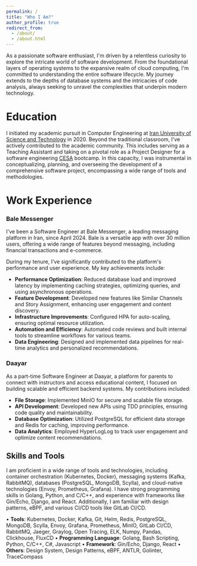 ```yaml
---
permalink: /
title: "Who I Am?"
author_profile: true
redirect_from: 
  - /about/
  - /about.html
---
```


As a passionate software enthusiast, I'm driven by a relentless curiosity to explore the intricate world of software development. From the foundational layers of operating systems to the expansive realm of cloud computing, I'm committed to understanding the entire software lifecycle. My journey extends to the depths of database systems and the intricacies of code analysis, always seeking to unravel the complexities that underpin modern technology.

Education
======
I initiated my academic pursuit in Computer Engineering at [Iran University of Science and Technology](https://ce-inter.iust.ac.ir/) in 2020. Beyond the traditional classroom, I've actively contributed to the academic community. This includes serving as a Teaching Assistant and taking on a pivotal role as a Project Designer for a software engineering [CESA](https://www.linkedin.com/company/cesa-iust) bootcamp. In this capacity, I was instrumental in conceptualizing, planning, and overseeing the development of a comprehensive software project, encompassing a wide range of tools and methodologies.

Work Experience
======
### Bale Messenger
I've been a Software Engineer at Bale Messenger, a leading messaging platform in Iran, since April 2024. Bale is a versatile app with over 30 million users, offering a wide range of features beyond messaging, including financial transactions and e-commerce.

During my tenure, I've significantly contributed to the platform's performance and user experience. My key achievements include:

- **Performance Optimization**: Reduced database load and improved latency by implementing caching strategies, optimizing queries, and using asynchronous operations.
- **Feature Development**: Developed new features like Similar Channels and Story Assignment, enhancing user engagement and content discovery.
- **Infrastructure Improvements**: Configured HPA for auto-scaling, ensuring optimal resource utilization.
- **Automation and Efficiency**: Automated code reviews and built internal tools to streamline workflows for various teams.
- **Data Engineering**: Designed and implemented data pipelines for real-time analytics and personalized recommendations.

### Daayar
As a part-time Software Engineer at Daayar, a platform for parents to connect with instructors and access educational content, I focused on building scalable and efficient backend systems. My contributions included:

- **File Storage**: Implemented MinIO for secure and scalable file storage.
- **API Development**: Developed new APIs using TDD principles, ensuring code quality and maintainability.
- **Database Optimization**: Utilized PostgreSQL for efficient data storage and Redis for caching, improving performance.
- **Data Analytics**: Employed HyperLogLog to track user engagement and optimize content recommendations.

Skills and Tools
------
I am proficient in a wide range of tools and technologies, including container orchestration (Kubernetes, Docker), messaging systems (Kafka, RabbitMQ), databases (PostgreSQL, MongoDB, Scylla), and cloud-native technologies (Envoy, Prometheus, Grafana). I have strong programming skills in Golang, Python, and C/C++, and experience with frameworks like Gin/Echo, Django, and React. Additionally, I am familiar with design patterns, eBPF, and various CI/CD tools like GitLab CI/CD.

• **Tools**: Kubernetes, Docker, Kafka, Git, Helm, Redis, PostgreSQL, MongoDB, Scylla, Envoy, Grafana, Prometheus, MinIO, GitLab CI/CD, RabbitMQ, Jaeger, Graylog, Open Tracing, ELK, Numpy, Pandas, Clickhouse, FluxCD
• **Programming Language**: Golang, Bash Scripting, Python, C/C++, C#, Javascript
• **Framework**: Gin/Echo, Django, React
• **Others**: Design System, Design Patterns, eBPF, ANTLR, Golinter, TraceCompass
